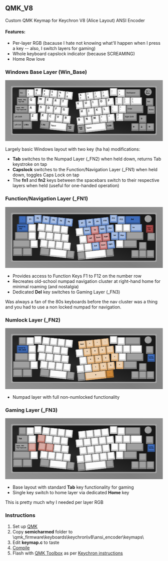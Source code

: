 ## QMK_V8
Custom QMK Keymap for Keychron V8 (Alice Layout) ANSI Encoder

#### Features:
- Per-layer RGB (bacause I hate not knowing what'll happen when I press a key -- also, I switch layers for gaming)
- Whole keyboard capslock indicator (because SCREAMING)
- Home Row love

### Windows Base Layer (Win_Base)

![win_base](assets/win_base.png)

Largely basic Windows layout with two key (ha ha) modifications:

- **Tab** switches to the Numpad Layer (_FN2) when held down, returns Tab keystroke on tap
- **Capslock** switches to the Function/Navigation Layer (_FN1) when held down, toggles Caps Lock on tap
- The **fn1** and **fn2** keys between the spacebars switch to their respective layers when held (useful for one-handed operation)


### Function/Navigation Layer (_FN1)

![_FN1](assets/_FN1.png)

- Provides access to Function Keys F1 to F12 on the number row
- Recreates old-school numpad navigation cluster at right-hand home for minimal roaming (and nostalgia)
- Dedicated **Del** key switches to Gaming Layer (_FN3)

Was always a fan of the 80s keyboards before the nav cluster was a thing and you had to use a non locked numpad for navigation.

### Numlock Layer (_FN2)

![_FN2](assets/_FN2.png)

- Numpad layer with full non-numlocked functionality 

### Gaming Layer (_FN3)
![_FN3](assets/_FN3.png)

- Base layout with standard **Tab** key functionality for gaming
- Single key switch to home layer via dedicated **Home** key

This is pretty much why I needed per layer RGB

### Instructions

1. Set up [QMK](https://docs.qmk.fm/#/newbs_getting_started)
2. Copy **semicharmed** folder to \qmk_firmware\keyboards\keychron\v8\ansi_encoder\keymaps\
3. Edit **keymap.c** to taste
4. [Compile](https://docs.qmk.fm/#/newbs_building_firmware)
5. Flash with [QMK Toolbox](https://github.com/qmk/qmk_toolbox) as per [Keychron instructions](https://www.keychron.com/blogs/archived/how-to-factory-reset-or-flash-your-qmk-via-enabled-keychron-v8-keyboard)

